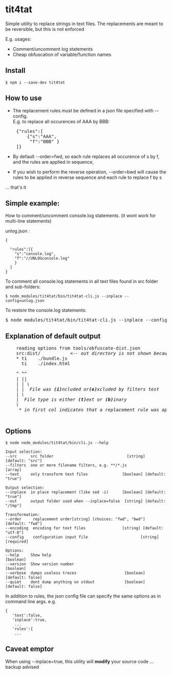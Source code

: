 # tit4tat

Simple utility to replace strings in text files. The replacements are meant to be reversible, but this is not enforced

E.g. usages:

* Comment/uncomment log statements
* Cheap obfuscation of variable/function names  

## Install

    $ npm i --save-dev tit4tat

## How to use

* The replacement rules must be defined in a json file specified with --config.  
  E.g. to replace all occurences of AAA  by BBB:
<pre>
    {"rules":[
        {"s":"AAA",
         "f":"BBB" }
    ]}
</pre>
  
* By default --order=fwd, so each rule replaces all occurence of s by f, and the rules are  applied in sequence,

* If you wish to perform the reverse operation, --order=bwd will cause the rules to be applied in reverse sequence and each rule to replace f by s

... that's it 

## Simple example: 

How to comment/uncomment console.log statements. (it wont work for multi-line statements)


unlog.json :

    {
    
      "rules":[{
        "s":"console.log",
        "f":"//UNLOGconsole.log"
        }
      ]
    }

To comment all console.log statements in all text files found in src folder and sub-folders:

    $ node_modules/tit4tat/bin/tit4tat-cli.js --inplace --config=unlog.json

To restore the console.log statements:
<pre>
$ node_modules/tit4tat/bin/tit4tat-cli.js --inplace --config=unlog.json  <b>--order bwd</b>
</pre>





## Explanation of default output ##
<pre>
    reading options from tools/obfuscate-dist.json  
    src:dist/          <i> <-- out directory is not shown because --inplace=true </i>
    * ti	./bundle.js
      ti	./index.html
<i>
    ^ ^^
    | ||
    | | \
    | |  File was <b>(i)</b>ncluded or<b>(e)</b>xcluded by filters test
    | \
    |  File type is either <b>(t)</b>ext or <b>(b)</b>inary
    \
     * in first col indicates that a replacement rule was applied
</i>     
</pre>





## Options ##
 
    
    $ node node_modules/tit4tat/bin/cli.js --help

    Input selection:
    --src      src folder                                [string] [default: "src"]
    --filters  one or more filename filters, e.g. **/*.js                  [array]
    --text     only transform text files               [boolean] [default: "true"]

    Output selection:
    --inplace  in place replacement (like sed -i)      [boolean] [default: "true"]
    --out      output folder used when --inplace=false  [string] [default: "/tmp"]

    Transformation:
    --order     replacement order[string] [choices: "fwd", "bwd"] [default: "fwd"]
    --encoding  encoding for text files                [string] [default: "utf-8"]
    --config    configuration input file                       [string] [required]

    Options:
    --help     Show help                                                 [boolean]
    --version  Show version number                                       [boolean]
    --verbose  dumps useless traces                     [boolean] [default: false]
    --quiet    dont dump anything on stdout             [boolean] [default: false]


In addition to rules, the json config file can specify the same options as in command line args. e.g.

    {
       'text':false,
       'inplace':true,
        ...
       'rules':{
        ...
        


## Caveat emptor
When using --inplace=true, this utility will **modify** your source code ... backup advised
